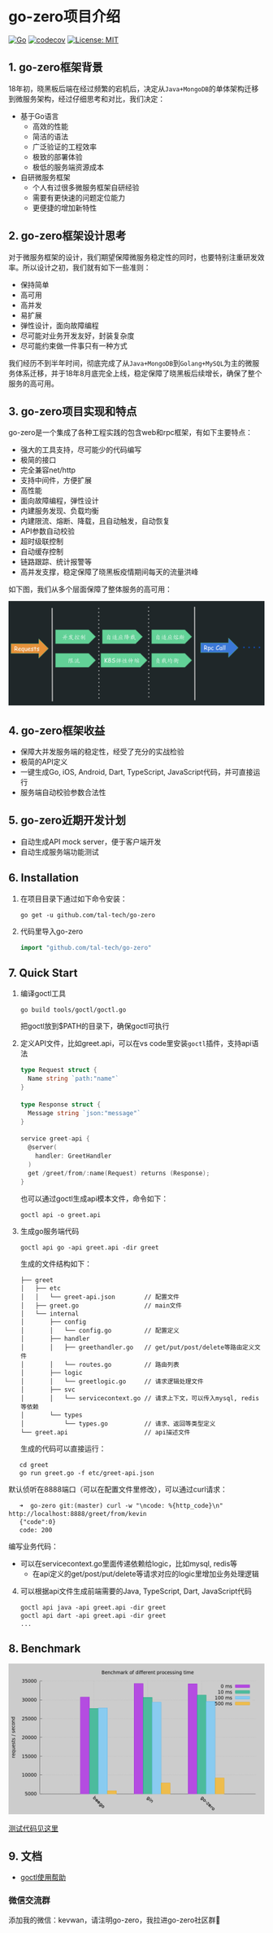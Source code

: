 # go-zero项目介绍

[![Go](https://github.com/tal-tech/go-zero/workflows/Go/badge.svg?branch=master)](https://github.com/tal-tech/go-zero/actions)
[![codecov](https://codecov.io/gh/tal-tech/go-zero/branch/master/graph/badge.svg)](https://codecov.io/gh/tal-tech/go-zero)
[![License: MIT](https://img.shields.io/badge/License-MIT-yellow.svg)](https://opensource.org/licenses/MIT)

## 1. go-zero框架背景

18年初，晓黑板后端在经过频繁的宕机后，决定从`Java+MongoDB`的单体架构迁移到微服务架构，经过仔细思考和对比，我们决定：

* 基于Go语言
  * 高效的性能
  * 简洁的语法
  * 广泛验证的工程效率
  * 极致的部署体验
  * 极低的服务端资源成本
* 自研微服务框架
  * 个人有过很多微服务框架自研经验
  * 需要有更快速的问题定位能力
  * 更便捷的增加新特性

## 2. go-zero框架设计思考

对于微服务框架的设计，我们期望保障微服务稳定性的同时，也要特别注重研发效率。所以设计之初，我们就有如下一些准则：

* 保持简单
* 高可用
* 高并发
* 易扩展
* 弹性设计，面向故障编程
* 尽可能对业务开发友好，封装复杂度
* 尽可能约束做一件事只有一种方式

我们经历不到半年时间，彻底完成了从`Java+MongoDB`到`Golang+MySQL`为主的微服务体系迁移，并于18年8月底完全上线，稳定保障了晓黑板后续增长，确保了整个服务的高可用。

## 3. go-zero项目实现和特点

go-zero是一个集成了各种工程实践的包含web和rpc框架，有如下主要特点：

* 强大的工具支持，尽可能少的代码编写
* 极简的接口
* 完全兼容net/http
* 支持中间件，方便扩展
* 高性能
* 面向故障编程，弹性设计
* 内建服务发现、负载均衡
* 内建限流、熔断、降载，且自动触发，自动恢复
* API参数自动校验
* 超时级联控制
* 自动缓存控制
* 链路跟踪、统计报警等
* 高并发支撑，稳定保障了晓黑板疫情期间每天的流量洪峰

如下图，我们从多个层面保障了整体服务的高可用：

![弹性设计](doc/images/resilience.jpg)

## 4. go-zero框架收益

* 保障大并发服务端的稳定性，经受了充分的实战检验
* 极简的API定义
* 一键生成Go, iOS, Android, Dart, TypeScript, JavaScript代码，并可直接运行
* 服务端自动校验参数合法性

## 5. go-zero近期开发计划

* 自动生成API mock server，便于客户端开发
* 自动生成服务端功能测试

## 6. Installation

1. 在项目目录下通过如下命令安装：

   ```shell
   go get -u github.com/tal-tech/go-zero
   ```

2. 代码里导入go-zero

   ```go
   import "github.com/tal-tech/go-zero"
   ```

## 7. Quick Start

1. 编译goctl工具

   ```shell
   go build tools/goctl/goctl.go
   ```

   把goctl放到$PATH的目录下，确保goctl可执行

2. 定义API文件，比如greet.api，可以在vs code里安装`goctl`插件，支持api语法

   ```go
   type Request struct {
     Name string `path:"name"`
   }
   
   type Response struct {
     Message string `json:"message"`
   }
   
   service greet-api {
     @server(
       handler: GreetHandler
     )
     get /greet/from/:name(Request) returns (Response);
   }
   ```

   也可以通过goctl生成api模本文件，命令如下：

   ```shell
   goctl api -o greet.api
   ```

3. 生成go服务端代码

   ```shell
   goctl api go -api greet.api -dir greet
   ```

   生成的文件结构如下：

   ```
   ├── greet
   │   ├── etc
   │   │   └── greet-api.json        // 配置文件
   │   ├── greet.go                  // main文件
   │   └── internal
   │       ├── config
   │       │   └── config.go         // 配置定义
   │       ├── handler
   │       │   ├── greethandler.go   // get/put/post/delete等路由定义文件
   │       │   └── routes.go         // 路由列表
   │       ├── logic
   │       │   └── greetlogic.go     // 请求逻辑处理文件
   │       ├── svc
   │       │   └── servicecontext.go // 请求上下文，可以传入mysql, redis等依赖
   │       └── types
   │           └── types.go          // 请求、返回等类型定义
   └── greet.api                     // api描述文件
   ```
   生成的代码可以直接运行：
   
```shell
   cd greet
   go run greet.go -f etc/greet-api.json
```

默认侦听在8888端口（可以在配置文件里修改），可以通过curl请求：

```shell
   ➜  go-zero git:(master) curl -w "\ncode: %{http_code}\n" http://localhost:8888/greet/from/kevin
   {"code":0}
   code: 200
```

编写业务代码：

* 可以在servicecontext.go里面传递依赖给logic，比如mysql, redis等
   * 在api定义的get/post/put/delete等请求对应的logic里增加业务处理逻辑
   
4. 可以根据api文件生成前端需要的Java, TypeScript, Dart, JavaScript代码

   ```shell
   goctl api java -api greet.api -dir greet
   goctl api dart -api greet.api -dir greet
   ...
   ```

## 8. Benchmark

![benchmark](doc/images/benchmark.png)

[测试代码见这里](https://github.com/smallnest/go-web-framework-benchmark)

## 9. 文档

* [goctl使用帮助](doc/goctl.md)

### 微信交流群

添加我的微信：kevwan，请注明go-zero，我拉进go-zero社区群🤝
